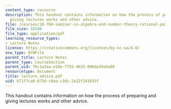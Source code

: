 ```yaml
---
content_type: resource
description: This handout contains information on how the process of preparing and
  giving lectures works and other advice.
file: /courses/18-704-seminar-in-algebra-and-number-theory-rational-points-on-elliptic-curves-fall-2004/b71f7ca6b75dc0aac3dc2a12f241635f_lecture_advice.pdf
file_size: 32140
file_type: application/pdf
learning_resource_types:
- Lecture Notes
license: https://creativecommons.org/licenses/by-nc-sa/4.0/
ocw_type: OCWFile
parent_title: Lecture Notes
parent_type: CourseSection
parent_uid: f6c1a3aa-e18e-775d-4825-096da39a5e80
resourcetype: Document
title: lecture_advice.pdf
uid: b71f7ca6-b75d-c0aa-c3dc-2a12f241635f
---
```

This handout contains information on how the process of preparing and giving lectures works and other advice.